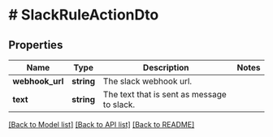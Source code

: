 # # SlackRuleActionDto

## Properties

Name | Type | Description | Notes
------------ | ------------- | ------------- | -------------
**webhook_url** | **string** | The slack webhook url. |
**text** | **string** | The text that is sent as message to slack. |

[[Back to Model list]](../../README.md#models) [[Back to API list]](../../README.md#endpoints) [[Back to README]](../../README.md)
